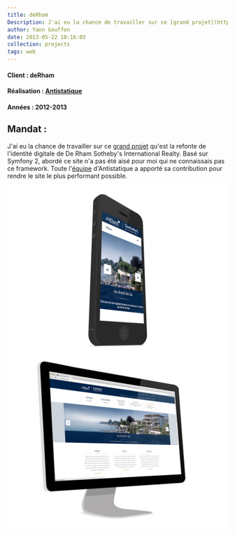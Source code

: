 ```yaml
---
title: deRham
Description: J'ai eu la chance de travailler sur ce [grand projet](http://antistatique.net/fr/portfolio/derham) qu'est la refonte de l'identité digitale de De Rham Sotheby's International Realty
author: Yann Gouffon
date: 2013-05-22 18:16:03
collection: projects
tags: web
---
```


#### Client : deRham
#### Réalisation : [Antistatique](http://www.antistatique.net/)
#### Années : 2012-2013

## Mandat :
J'ai eu la chance de travailler sur ce [grand projet](http://antistatique.net/fr/portfolio/derham) qu'est la refonte de l'identité digitale de De Rham Sotheby's International Realty. Basé sur Symfony 2, abordé ce site n'a pas été aisé pour moi qui ne connaissais pas ce framework. Toute l'[équipe](http://antistatique.net/fr/team) d'Antistatique a apporté sa contribution pour rendre le site le plus performant possible.

![DeRham](/img/images/derham-1.jpg.jpg)
![DeRham](/img/images/derham-2.jpg.jpg)
